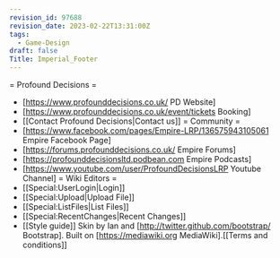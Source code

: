 ```yaml
---
revision_id: 97688
revision_date: 2023-02-22T13:31:00Z
tags:
  - Game-Design
draft: false
Title: Imperial_Footer
---
```

= Profound Decisions =
* [https://www.profounddecisions.co.uk/ PD Website]
* [https://www.profounddecisions.co.uk/event/tickets Booking]
* [[Contact Profound Decisions|Contact us]]
= Community =
* [https://www.facebook.com/pages/Empire-LRP/136575943105061 Empire Facebook Page]
* [https://forums.profounddecisions.co.uk/ Empire Forums]
* [https://profounddecisionsltd.podbean.com Empire Podcasts]
* [https://www.youtube.com/user/ProfoundDecisionsLRP Youtube Channel]
= Wiki Editors =
* [[Special:UserLogin|Login]]
* [[Special:Upload|Upload File]]
* [[Special:ListFiles|List Files]]
* [[Special:RecentChanges|Recent Changes]]
* [[Style guide]]
Skin by Ian and [http://twitter.github.com/bootstrap/ Bootstrap]. Built on [https://mediawiki.org MediaWiki].[[Terms and conditions]]